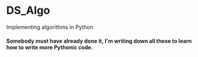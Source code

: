 # DS_Algo
Implementing algorithms in Python


#### Somebody must have already done it, I'm writing down all these to learn how to write more Pythonic code. 
